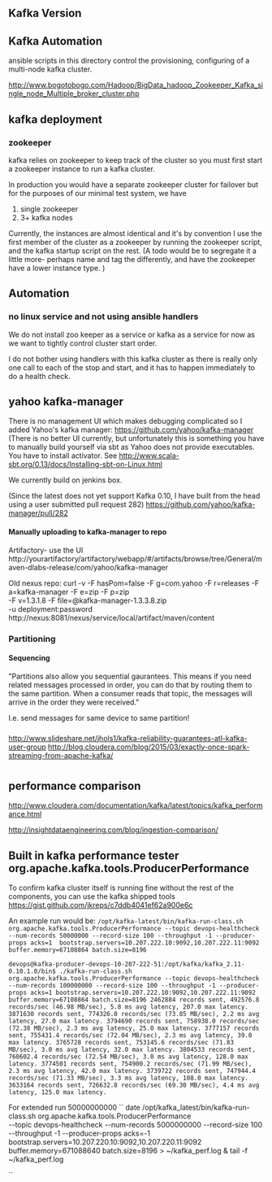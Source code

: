 ## Kafka Version
## Kafka Automation
ansible scripts in this directory control the provisioning, configuring of a multi-node kafka cluster.

http://www.bogotobogo.com/Hadoop/BigData_hadoop_Zookeeper_Kafka_single_node_Multiple_broker_cluster.php

## kafka deployment
### zookeeper
kafka relies on zookeeper to keep track of the cluster so you must first
start a zookeeper instance to run a kafka cluster.

In production you would have a separate zookeeper cluster for failover but for the purposes of our minimal
test system, we have
1. single zookeeper
2. 3+ kafka nodes

Currently, the instances are almost identical and it's by convention I use the first member of the cluster as
a zookeeper by running the zookeeper script, and the kafka startup script on the rest.
(A todo would be to segregate it a little more- perhaps name and tag the differently, and have the zookeeper have
a lower instance type. )

## Automation
### no linux service and not using ansible handlers
We do not install zoo keeper as a service or kafka as a service for now as we want to tightly control cluster start order.

I do not bother using handlers with this kafka cluster as there is really only one call to each of the stop and start,
and it has to happen immediately to do a health check.

## yahoo kafka-manager

There is no management UI which makes debugging complicated so I added Yahoo's kafka manager:
https://github.com/yahoo/kafka-manager
(There is no better UI currently, but unfortunately
this is something you have to manually build yourself via sbt as Yahoo does not provide executables.
You have to install activator. See http://www.scala-sbt.org/0.13/docs/Installing-sbt-on-Linux.html

We currently build on jenkins box.

(Since the latest does not yet support Kafka 0.10, I have built from the head using
a user submitted pull request 282)
https://github.com/yahoo/kafka-manager/pull/282

#### Manually uploading to kafka-manager to repo

Artifactory- use the UI
http://yourartifactory/artifactory/webapp/#/artifacts/browse/tree/General/maven-dlabs-release/com/yahoo/kafka-manager


Old nexus repo:
curl -v -F hasPom=false -F g=com.yahoo -F r=releases -F a=kafka-manager -F e=zip -F p=zip \
-F v=1.3.1.8 -F file=@kafka-manager-1.3.3.8.zip \
-u deployment:password \
http://nexus:8081/nexus/service/local/artifact/maven/content


### Partitioning
#### Sequencing
"Partitions also allow you sequential gaurantees. This means if you need related messages processed in order,
you can do that by routing them to the same partition.
When a consumer reads that topic, the messages will arrive in the order they were received."

I.e. send  messages for same device to same partition!

###
http://www.slideshare.net/jhols1/kafka-reliability-guarantees-atl-kafka-user-group
http://blog.cloudera.com/blog/2015/03/exactly-once-spark-streaming-from-apache-kafka/

#
## performance comparison

http://www.cloudera.com/documentation/kafka/latest/topics/kafka_performance.html

http://insightdataengineering.com/blog/ingestion-comparison/

## Built in kafka performance tester org.apache.kafka.tools.ProducerPerformance

To confirm kafka cluster itself is running fine without the rest of the components,
you can use the kafka shipped tools
https://gist.github.com/jkreps/c7ddb4041ef62a900e6c

An example run would be:
``
/opt/kafka-latest/bin/kafka-run-class.sh org.apache.kafka.tools.ProducerPerformance --topic devops-healthcheck --num-records 50000000 --record-size 100 --throughput -1 --producer-props acks=1  bootstrap.servers=10.207.222.10:9092,10.207.222.11:9092  buffer.memory=67108864 batch.size=8196
``

``
devops@kafka-producer-devops-10-207-222-51:/opt/kafka/kafka_2.11-0.10.1.0/bin$ ./kafka-run-class.sh org.apache.kafka.tools.ProducerPerformance --topic devops-healthcheck --num-records 100000000 --record-size 100 --throughput -1 --producer-props acks=1 bootstrap.servers=10.207.222.10:9092,10.207.222.11:9092 buffer.memory=67108864 batch.size=8196
2462884 records sent, 492576.8 records/sec (46.98 MB/sec), 5.8 ms avg latency, 207.0 max latency.
3871630 records sent, 774326.0 records/sec (73.85 MB/sec), 2.2 ms avg latency, 27.0 max latency.
3794690 records sent, 758938.0 records/sec (72.38 MB/sec), 2.3 ms avg latency, 25.0 max latency.
3777157 records sent, 755431.4 records/sec (72.04 MB/sec), 2.3 ms avg latency, 39.0 max latency.
3765728 records sent, 753145.6 records/sec (71.83 MB/sec), 3.0 ms avg latency, 32.0 max latency.
3804533 records sent, 760602.4 records/sec (72.54 MB/sec), 3.0 ms avg latency, 128.0 max latency.
3774501 records sent, 754900.2 records/sec (71.99 MB/sec), 2.3 ms avg latency, 42.0 max latency.
3739722 records sent, 747944.4 records/sec (71.33 MB/sec), 3.3 ms avg latency, 108.0 max latency.
3633164 records sent, 726632.8 records/sec (69.30 MB/sec), 4.4 ms avg latency, 125.0 max latency.
``

For extended run  50000000000
``
date
/opt/kafka_latest/bin/kafka-run-class.sh org.apache.kafka.tools.ProducerPerformance \
--topic devops-healthcheck --num-records 5000000000 --record-size 100 \
--throughput -1 --producer-props acks=-1  \
bootstrap.servers=10.207.220.10:9092,10.207.220.11:9092  \
buffer.memory=671088640 batch.size=8196 > ~/kafka_perf.log &
tail -f ~/kafka_perf.log

``